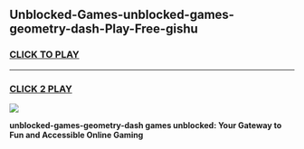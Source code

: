 
## Unblocked-Games-unblocked-games-geometry-dash-Play-Free-gishu
<h3>
<a href="https://premium76.site?title=unblocked-games-geometry-dash&ref=18A">CLICK TO PLAY</a></h3>
<hr>

<h3>
<a href="https://premium76.site?title=unblocked-games-geometry-dash&ref=18A">CLICK 2 PLAY</a>
  
</h3>

<a href="https://premium76.site?title=unblocked-games-geometry-dash&ref=18A"><img src="https://clearcache.store/games.png"></a>


**unblocked-games-geometry-dash games unblocked: Your Gateway to Fun and Accessible Online Gaming**
